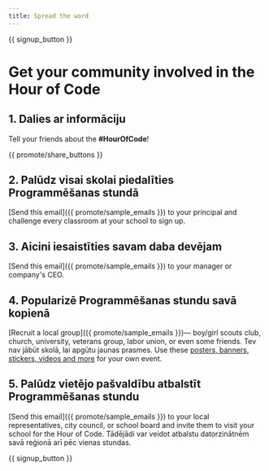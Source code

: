 ```yaml
---
title: Spread the word
---
```


{{ signup_button }}

# Get your community involved in the Hour of Code

## 1. Dalies ar informāciju

Tell your friends about the **#HourOfCode**!

{{ promote/share_buttons }}

## 2. Palūdz visai skolai piedalīties Programmēšanas stundā

[Send this email]({{ promote/sample_emails }}) to your principal and challenge every classroom at your school to sign up.

## 3. Aicini iesaistīties savam daba devējam

[Send this email]({{ promote/sample_emails }}) to your manager or company's CEO.

## 4. Popularizē Programmēšanas stundu savā kopienā

[Recruit a local group]({{ promote/sample_emails }})— boy/girl scouts club, church, university, veterans group, labor union, or even some friends. Tev nav jābūt skolā, lai apgūtu jaunas prasmes. Use these [posters, banners, stickers, videos and more](/promote/resources) for your own event.

## 5. Palūdz vietējo pašvaldību atbalstīt Programmēšanas stundu

[Send this email]({{ promote/sample_emails }}) to your local representatives, city council, or school board and invite them to visit your school for the Hour of Code. Tādējādi var veidot atbalstu datorzinātnēm savā reģionā arī pēc vienas stundas.

{{ signup_button }}